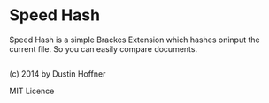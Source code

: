 Speed Hash
=========

Speed Hash is a simple Brackes Extension which hashes oninput the current file. So you can easily compare documents.

<img src="https://raw.githubusercontent.com/dustin-H/speedhash/master/Screen%20Shot%202014-06-23%20at%2014.41.26.png" alt="">

(c) 2014 by Dustin Hoffner

MIT Licence
